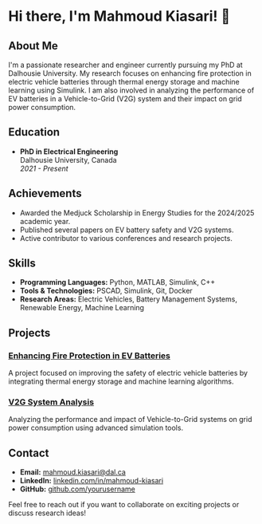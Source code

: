 # Hi there, I'm Mahmoud Kiasari! 👋

## About Me

I'm a passionate researcher and engineer currently pursuing my PhD at Dalhousie University. My research focuses on enhancing fire protection in electric vehicle batteries through thermal energy storage and machine learning using Simulink. I am also involved in analyzing the performance of EV batteries in a Vehicle-to-Grid (V2G) system and their impact on grid power consumption.

## Education

- **PhD in Electrical Engineering**  
  Dalhousie University, Canada  
  *2021 - Present*

## Achievements

- Awarded the Medjuck Scholarship in Energy Studies for the 2024/2025 academic year.
- Published several papers on EV battery safety and V2G systems.
- Active contributor to various conferences and research projects.

## Skills

- **Programming Languages:** Python, MATLAB, Simulink, C++
- **Tools & Technologies:** PSCAD, Simulink, Git, Docker
- **Research Areas:** Electric Vehicles, Battery Management Systems, Renewable Energy, Machine Learning

## Projects

### [Enhancing Fire Protection in EV Batteries](https://github.com/yourusername/ev-battery-fire-protection)
A project focused on improving the safety of electric vehicle batteries by integrating thermal energy storage and machine learning algorithms.

### [V2G System Analysis](https://github.com/yourusername/v2g-system-analysis)
Analyzing the performance and impact of Vehicle-to-Grid systems on grid power consumption using advanced simulation tools.

## Contact

- **Email:** mahmoud.kiasari@dal.ca
- **LinkedIn:** [linkedin.com/in/mahmoud-kiasari](https://linkedin.com/in/mahmoud-kiasari)
- **GitHub:** [github.com/yourusername](https://github.com/yourusername)

Feel free to reach out if you want to collaborate on exciting projects or discuss research ideas!


